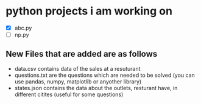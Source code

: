 # python projects i am working on
- [x] abc.py
- [ ] np.py
## New Files that are added are as follows
- data.csv contains data of the sales at a resuturant
- questions.txt are the questions which are needed to be solved (you can use pandas, numpy, matplotlib or anyother library)
- states.json contains the data about the outlets, resturant have, in different citites (useful for some questions)
